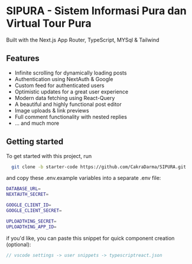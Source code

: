# SIPURA - Sistem Informasi Pura dan Virtual Tour Pura

Built with the Next.js App Router, TypeScript, MYSql & Tailwind

## Features

- Infinite scrolling for dynamically loading posts
- Authentication using NextAuth & Google
- Custom feed for authenticated users
- Optimistic updates for a great user experience
- Modern data fetching using React-Query
- A beautiful and highly functional post editor
- Image uploads & link previews
- Full comment functionality with nested replies
- ... and much more

## Getting started

To get started with this project, run

```bash
  git clone -b starter-code https://github.com/CakraDarma/SIPURA.git
```

and copy these .env.example variables into a separate .env file:

```bash
DATABASE_URL=
NEXTAUTH_SECRET=

GOOGLE_CLIENT_ID=
GOOGLE_CLIENT_SECRET=

UPLOADTHING_SECRET=
UPLOADTHING_APP_ID=

```

if you'd like, you can paste this snippet for quick component creation (optional):

```typescript
// vscode settings -> user snippets -> typescriptreact.json
```
